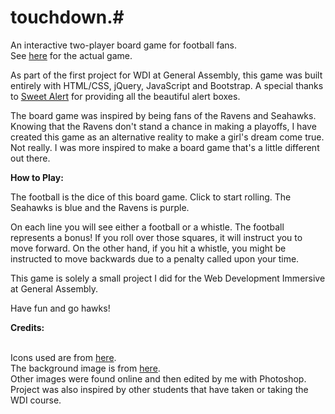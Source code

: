 # touchdown.#
An interactive two-player board game for football fans.
<br>See <a href="http://cynhw.github.io/wdi-project-1/">here</a> for the actual game.

As part of the first project for WDI at General Assembly, this game was built entirely with HTML/CSS, jQuery, JavaScript and Bootstrap. A special thanks to <a href="http://t4t5.github.io/sweetalert/">Sweet Alert</a> for providing all the beautiful alert boxes.

The board game was inspired by being fans of the Ravens and Seahawks. Knowing that the Ravens don't stand a chance in making a playoffs, I have created this game as an alternative reality to make a girl's dream come true. Not really. I was more inspired to make a board game that's a little different out there.

<b>How to Play:</b>

The football is the dice of this board game. Click to start rolling. The Seahawks is blue and the Ravens is purple.

On each line you will see either a football or a whistle. The football represents a bonus! If you roll over those squares, it will instruct you to move forward. On the other hand, if you hit a whistle, you might be instructed to move backwards due to a penalty called upon your time.

This game is solely a small project I did for the Web Development Immersive at General Assembly.

Have fun and go hawks!

<b>Credits:</b>

<br>Icons used are from <a href="https://www.iconfinder.com/">here</a>.
<br>The background image is from <a href="http://q13fox.com/2015/01/19/seahawks-12th-man-flag-tattered-but-flying-over-space-needle/">here</a>.
<br>Other images were found online and then edited by me with Photoshop.
<br>Project was also inspired by other students that have taken or taking the WDI course.
